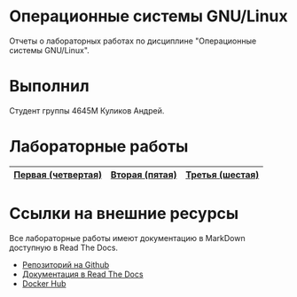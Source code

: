 # Операционные системы GNU/Linux

Отчеты о лабораторных работах по дисциплине "Операционные системы GNU/Linux".

# Выполнил

Студент группы 4645М Куликов Андрей.

# Лабораторные работы

[Первая (четвертая)](lab4.md) | [Вторая (пятая)](lab5.md) | [Третья (шестая)](lab6.md)
------------------------------|---------------------------|--------------------------|

# Ссылки на внешние ресурсы

Все лабораторные работы имеют документацию в MarkDown доступную в Read The Docs.

* [Репозиторий на Github](https://github.com/Rohanzi/balberinlabs)
* [Документация в Read The Docs](https://rohanzi-balberinlabs.readthedocs.io)
* [Docker Hub](https://hub.docker.com/r/rohanzi/balberinlabs/)
